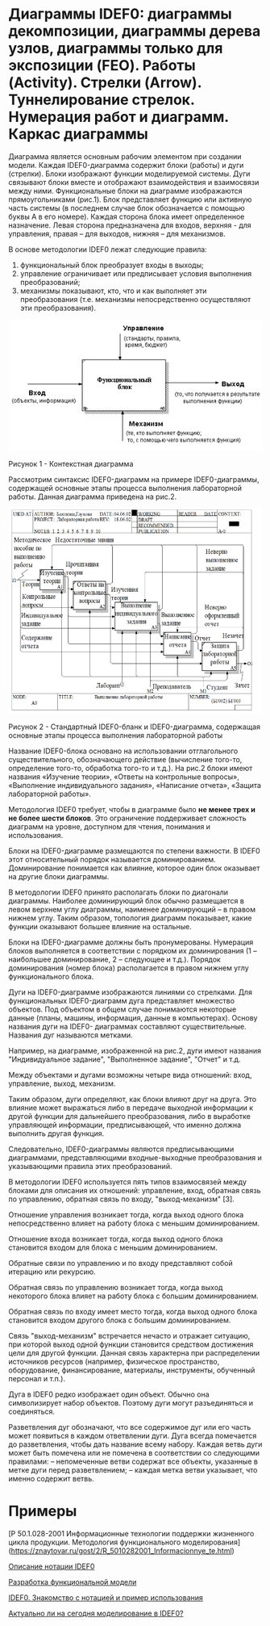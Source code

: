 # Диаграммы IDEF0: диаграммы декомпозиции, диаграммы дерева узлов, диаграммы только для экспозиции (FEO). Работы (Activity). Стрелки (Arrow). Туннелирование стрелок. Нумерация работ и диаграмм. Каркас диаграммы

Диаграмма является основным рабочим элементом при создании модели. Каждая IDEF0-диаграмма содержит блоки (работы) и дуги (стрелки). Блоки изображают функции моделируемой системы. Дуги связывают блоки вместе и
отображают взаимодействия и взаимосвязи между ними. Функциональные блоки на диаграмме изображаются прямоугольниками (рис.1). Блок представляет функцию или активную часть системы (в последнем
случае блок обозначается с помощью буквы А в его номере). Каждая сторона блока имеет определенное назначение. Левая сторона предназначена для входов, верхняя - для управления, правая – для выходов,
нижняя – для механизмов. 

В основе методологии IDEF0 лежат следующие правила:
1. функциональный блок преобразует входы в выходы;
2. управление ограничивает или предписывает условия выполнения преобразований;
3. механизмы показывают, кто, что и как выполняет эти преобразования (т.е. механизмы непосредственно осуществляют эти преобразования).

![](https://github.com/plyusninaEV/PM05/blob/main/designing/image014.gif)

Рисунок 1 - Контекстная диаграмма

Рассмотрим синтаксис IDEF0-диаграмм на примере IDEF0-диаграммы, содержащей основные этапы процесса выполнения лабораторной работы. Данная диаграмма приведена на рис.2.

![](https://github.com/plyusninaEV/PM05/blob/main/designing/1.png)

Рисунок 2 - Стандартный IDEF0-бланк и IDEF0-диаграмма, содержащая основные этапы процесса выполнения лабораторной работы

Название IDEF0-блока основано на использовании отглагольного существительного, обозначающего действие (вычисление того-то, определение того-то, обработка того-то и т.д.). На рис.2 блоки имеют названия «Изучение теории», «Ответы на контрольные вопросы», «Выполнение индивидуального задания», «Написание  отчета», «Защита лабораторной работы».

Методология IDEF0 требует, чтобы в диаграмме было **не менее трех и не более шести блоков**. Это ограничение поддерживает сложность диаграмм на уровне, доступном для чтения, понимания и использования.

Блоки на IDEF0-диаграмме размещаются по степени важности. В IDEF0 этот относительный порядок называется доминированием. Доминирование понимается как влияние, которое один блок оказывает на другие блоки диаграммы. 

В методологии IDEF0 принято располагать блоки по диагонали диаграммы. Наиболее доминирующий блок обычно размещается в левом верхнем углу диаграммы, наименее доминирующий – в правом нижнем углу. Таким образом, топология диаграмм показывает, какие функции оказывают большее влияние на остальные.

Блоки на IDEF0-диаграмме должны быть пронумерованы. Нумерация блоков выполняется в соответствии с порядком их доминирования (1 – наибольшее доминирование, 2 – следующее и т.д.). Порядок доминирования (номер блока) располагается в правом нижнем углу функционального блока.

Дуги на IDEF0-диаграмме изображаются линиями со стрелками. Для функциональных IDEF0-диаграмм дуга представляет множество объектов. Под объектом в общем случае понимаются некоторые данные (планы, машины, информация, данные в компьютерах). Основу названия дуги на IDEF0- диаграммах составляют существительные. Названия дуг называются метками.

Например, на диаграмме, изображенной на рис.2, дуги имеют названия "Индивидуальное задание", "Выполненное задание", "Отчет" и т.д.

Между объектами и дугами возможны четыре вида отношений: вход, управление, выход, механизм.

Таким образом, дуги определяют, как блоки влияют друг на друга. Это влияние может выражаться либо в передаче выходной информации к другой функции для дальнейшего преобразования, либо в выработке управляющей информации, предписывающей, что именно должна выполнить другая функция.

Следовательно, IDEF0-диаграммы являются предписывающими диаграммами, представляющими входные-выходные преобразования и указывающими правила этих преобразований.
 
В методологии IDEF0 используется пять типов взаимосвязей между блоками для описания их отношений: управление, вход, обратная связь по управлению, обратная связь по входу, "выход-механизм" [3].

Отношение управления возникает тогда, когда выход одного блока непосредственно влияет на работу блока с меньшим доминированием.

Отношение входа возникает тогда, когда выход одного блока становится входом для блока с меньшим доминированием.

Обратные связи по управлению и по входу представляют собой итерацию или рекурсию.

Обратная связь по управлению возникает тогда, когда выход некоторого блока влияет на работу блока с большим доминированием.

Обратная связь по входу имеет место тогда, когда выход одного блока становится входом другого блока с большим доминированием.

Связь "выход-механизм" встречается нечасто и отражает ситуацию, при которой выход одной функции становится средством достижения цели для другой функции. Данная связь характерна при распределении источников ресурсов (например, физическое пространство, оборудование, финансирование, материалы, инструменты, обученный персонал и т.п.).

Дуга в IDEF0 редко изображает один объект. Обычно она символизирует набор объектов. Поэтому дуги могут разъединяться и соединяться.

Разветвления дуг обозначают, что все содержимое дуг или его часть может появиться в каждом ответвлении дуги. Дуга всегда помечается до разветвления, чтобы дать название всему набору. Каждая ветвь дуги может быть помечена или не помечена в соответствии со следующими правилами:
– непомеченные ветви содержат все объекты, указанные в метке дуги
перед разветвлением;
– каждая метка ветви указывает, что именно содержит ветвь.


# Примеры

[Р 50.1.028-2001 Информационные технологии поддержки жизненного цикла продукции. Методология функционального моделирования] (https://znaytovar.ru/gost/2/R_5010282001_Informacionnye_te.html)

[Описание нотации IDEF0](https://micro-solution.ru/bp-know/regulation/IDEF0)

[Разработка функциональной модели](https://www.sites.google.com/site/anisimovkhv/learning/pris/lecture/tema6/tema6_2)

[IDEF0. Знакомство с нотацией и пример использования](https://trinion.org/blog/idef0-znakomstvo-s-notaciey-i-primer-ispolzovaniya?ysclid=l8ptey15ww500475301)

[Актуально ли на сегодня моделирование в IDEF0?](http://projectimo.ru/biznes-processy/idef0.html?ysclid=l8pth0nlr2982426812)
